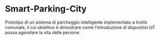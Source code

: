 # Smart-Parking-City
Prototipo di un sistema di parcheggio intelligente implementato a livello comunale, il cui obiettivo è dimostrare come l’introduzione di dispositivi IoT possa agevolare la vita delle persone.
